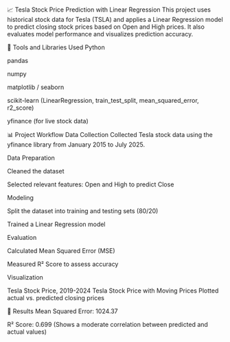 📈 Tesla Stock Price Prediction with Linear Regression
This project uses historical stock data for Tesla (TSLA) and applies a Linear Regression model to predict closing stock prices based on Open and High prices. It also evaluates model performance and visualizes prediction accuracy.

🔧 Tools and Libraries Used
Python

pandas

numpy

matplotlib / seaborn

scikit-learn (LinearRegression, train_test_split, mean_squared_error, r2_score)

yfinance (for live stock data)

📊 Project Workflow
Data Collection
Collected Tesla stock data using the yfinance library from January 2015 to July 2025.

Data Preparation

Cleaned the dataset

Selected relevant features: Open and High to predict Close

Modeling

Split the dataset into training and testing sets (80/20)

Trained a Linear Regression model

Evaluation

Calculated Mean Squared Error (MSE)

Measured R² Score to assess accuracy

Visualization

Tesla Stock Price, 2019-2024
Tesla Stock Price with Moving Prices
Plotted actual vs. predicted closing prices

🧪 Results
Mean Squared Error: 1024.37

R² Score: 0.699
(Shows a moderate correlation between predicted and actual values)
